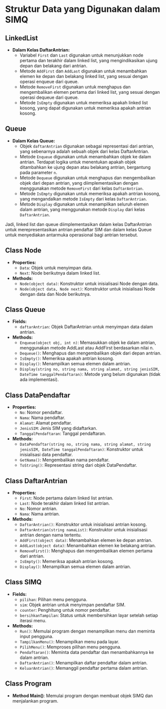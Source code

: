 # Struktur Data yang Digunakan dalam SIMQ

## LinkedList
- **Dalam Kelas DaftarAntrian:**
  - Variabel `First` dan `Last` digunakan untuk menunjukkan node pertama dan terakhir dalam linked list, yang mengindikasikan ujung depan dan belakang dari antrian.
  - Metode `AddFirst` dan `AddLast` digunakan untuk menambahkan elemen ke depan dan belakang linked list, yang sesuai dengan operasi enqueue dari queue.
  - Metode `RemoveFirst` digunakan untuk menghapus dan mengembalikan elemen pertama dari linked list, yang sesuai dengan operasi dequeue dari queue.
  - Metode `IsEmpty` digunakan untuk memeriksa apakah linked list kosong, yang dapat digunakan untuk memeriksa apakah antrian kosong.

## Queue
- **Dalam Kelas Queue:**
  - Objek `daftarAntrian` digunakan sebagai representasi dari antrian, yang sebenarnya adalah sebuah objek dari kelas DaftarAntrian.
  - Metode `Enqueue` digunakan untuk menambahkan objek ke dalam antrian. Terdapat logika untuk menentukan apakah objek ditambahkan ke ujung depan atau belakang antrian, bergantung pada parameter `n`.
  - Metode `Dequeue` digunakan untuk menghapus dan mengembalikan objek dari depan antrian, yang diimplementasikan dengan menggunakan metode `RemoveFirst` dari kelas `DaftarAntrian`.
  - Metode `IsEmpty` digunakan untuk memeriksa apakah antrian kosong, yang mengandalkan metode `IsEmpty` dari kelas `DaftarAntrian`.
  - Metode `Display` digunakan untuk menampilkan seluruh elemen dalam antrian, yang menggunakan metode `Display` dari kelas `DaftarAntrian`.

Jadi, linked list dan queue diimplementasikan dalam kelas DaftarAntrian untuk merepresentasikan antrian pendaftar SIM dan dalam kelas Queue untuk menyediakan antarmuka operasional bagi antrian tersebut.

## Class Node
- **Properties:**
  - `Data`: Objek untuk menyimpan data.
  - `Next`: Node berikutnya dalam linked list.
- **Methods:**
  - `Node(object data)`: Konstruktor untuk inisialisasi Node dengan data.
  - `Node(object data, Node next)`: Konstruktor untuk inisialisasi Node dengan data dan Node berikutnya.

## Class Queue
- **Fields:**
  - `daftarAntrian`: Objek DaftarAntrian untuk menyimpan data dalam antrian.
- **Methods:**
  - `Enqueue(object obj, int n)`: Memasukkan objek ke dalam antrian, menggunakan metode AddLast atau AddFirst berdasarkan nilai n.
  - `Dequeue()`: Menghapus dan mengembalikan objek dari depan antrian.
  - `IsEmpty()`: Memeriksa apakah antrian kosong.
  - `Display()`: Menampilkan semua elemen dalam antrian.
  - `Display(string no, string nama, string alamat, string jenisSIM, DateTime tanggalPendaftaran)`: Metode yang belum digunakan (tidak ada implementasi).

## Class DataPendaftar
- **Properties:**
  - `No`: Nomor pendaftar.
  - `Nama`: Nama pendaftar.
  - `Alamat`: Alamat pendaftar.
  - `JenisSIM`: Jenis SIM yang didaftarkan.
  - `TanggalPendaftaran`: Tanggal pendaftaran.
- **Methods:**
  - `DataPendaftar(string no, string nama, string alamat, string jenisSIM, DateTime tanggalPendaftaran)`: Konstruktor untuk inisialisasi data pendaftar.
  - `GetNama()`: Mengembalikan nama pendaftar.
  - `ToString()`: Representasi string dari objek DataPendaftar.

## Class DaftarAntrian
- **Properties:**
  - `First`: Node pertama dalam linked list antrian.
  - `Last`: Node terakhir dalam linked list antrian.
  - `No`: Nomor antrian.
  - `Nama`: Nama antrian.
- **Methods:**
  - `DaftarAntrian()`: Konstruktor untuk inisialisasi antrian kosong.
  - `DaftarAntrian(string namaList)`: Konstruktor untuk inisialisasi antrian dengan nama tertentu.
  - `AddFirst(object data)`: Menambahkan elemen ke depan antrian.
  - `AddLast(object data)`: Menambahkan elemen ke belakang antrian.
  - `RemoveFirst()`: Menghapus dan mengembalikan elemen pertama dari antrian.
  - `IsEmpty()`: Memeriksa apakah antrian kosong.
  - `Display()`: Menampilkan semua elemen dalam antrian.

## Class SIMQ
- **Fields:**
  - `pilihan`: Pilihan menu pengguna.
  - `sim`: Objek antrian untuk menyimpan pendaftar SIM.
  - `counter`: Penghitung untuk nomor pendaftar.
  - `bersihkanTampilan`: Status untuk membersihkan layar setelah setiap iterasi menu.
- **Methods:**
  - `Run()`: Memulai program dengan menampilkan menu dan meminta input pengguna.
  - `TampilkanMenu()`: Menampilkan menu pada layar.
  - `PilihMenu()`: Memproses pilihan menu pengguna.
  - `Pendaftaran()`: Meminta data pendaftar dan menambahkannya ke dalam antrian.
  - `DaftarAntrian()`: Menampilkan daftar pendaftar dalam antrian.
  - `KeluarAntrian()`: Memanggil pendaftar pertama dalam antrian.

## Class Program
- **Method Main()**: Memulai program dengan membuat objek SIMQ dan menjalankan program.
